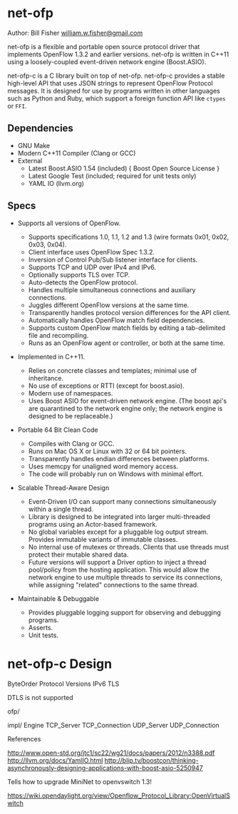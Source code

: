 net-ofp
=======
Author: Bill Fisher <william.w.fisher@gmail.com>


net-ofp is a flexible and portable open source protocol driver that implements OpenFlow 1.3.2 and earlier versions. net-ofp is written in C++11 using a loosely-coupled event-driven network engine (Boost.ASIO).

net-ofp-c is a C library built on top of net-ofp. net-ofp-c provides a stable high-level API that uses JSON strings to represent OpenFlow Protocol messages. It is designed for use by programs written in other languages such as Python and Ruby, which support a foreign function API like `ctypes` or `FFI`.

Dependencies
------------

  - GNU Make
  - Modern C++11 Compiler (Clang or GCC)
  - External
    - Latest Boost.ASIO 1.54 (included) { Boost Open Source License }
    - Latest Google Test (included; required for unit tests only)
    - YAML IO (llvm.org)

Specs
-----

- Supports all versions of OpenFlow.
  - Supports specifications 1.0, 1.1, 1.2 and 1.3 (wire formats 0x01, 0x02, 0x03, 0x04).
  - Client interface uses OpenFlow Spec 1.3.2.
  - Inversion of Control Pub/Sub listener interface for clients.
  - Supports TCP and UDP over IPv4 and IPv6.
  - Optionally supports TLS over TCP.
  - Auto-detects the OpenFlow protocol.
  - Handles multiple simultaneous connections and auxiliary connections.
  - Juggles different OpenFlow versions at the same time.
  - Transparently handles protocol version differences for the API client.
  - Automatically handles OpenFlow match field dependencies. 
  - Supports custom OpenFlow match fields by editing a tab-delimited file and recompiling.
  - Runs as an OpenFlow agent or controller, or both at the same time.

- Implemented in C++11.
  - Relies on concrete classes and templates; minimal use of inheritance.
  - No use of exceptions or  RTTI (except for boost.asio).
  - Modern use of namespaces.
  - Uses Boost ASIO for event-driven network engine. (The boost api's are quarantined to the network engine only; the network engine is designed to be replaceable.)

- Portable 64 Bit Clean Code
  - Compiles with Clang or GCC.
  - Runs on Mac OS X or Linux with 32 or 64 bit pointers.
  - Transparently handles endian differences between platforms.
  - Uses memcpy for unaligned word memory access.
  - The code will probably run on Windows with minimal effort.

- Scalable Thread-Aware Design
  - Event-Driven I/O can support many connections simultaneously within a single thread.
  - Library is designed to be integrated into larger multi-threaded programs using an Actor-based framework.
  - No global variables except for a pluggable log output stream. Provides immutable variants of immutable classes.
  - No internal use of mutexes or threads. Clients that use threads must protect their mutable shared data.
  - Future versions will support a Driver option to inject a thread pool/policy from the hosting application. This would allow the network engine to use multiple threads to service its connections, while assigning "related" connections to the same thread.

- Maintainable & Debuggable
  - Provides pluggable logging support for observing and debugging programs.
  - Asserts.
  - Unit tests.


net-ofp-c
Design
======



ByteOrder
Protocol Versions
IPv6
TLS



DTLS is not supported


ofp/
  
  

  impl/
    Engine
    TCP_Server
    TCP_Connection
    UDP_Server
    UDP_Connection


References

http://www.open-std.org/jtc1/sc22/wg21/docs/papers/2012/n3388.pdf
http://llvm.org/docs/YamlIO.html
http://blip.tv/boostcon/thinking-asynchronously-designing-applications-with-boost-asio-5250947

Tells how to upgrade MiniNet to openvswitch 1.3!

https://wiki.opendaylight.org/view/Openflow_Protocol_Library:OpenVirtualSwitch
